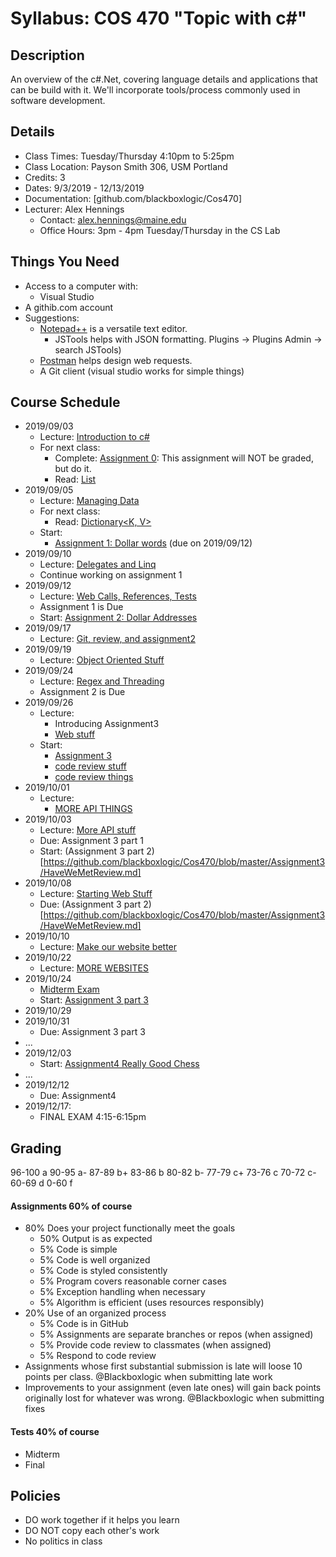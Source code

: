 # Syllabus: COS 470 "Topic with c#"
## Description
An overview of the c#.Net, covering language details and applications that can be build with it. We'll incorporate tools/process commonly used in software development.

## Details
* Class Times: Tuesday/Thursday 4:10pm to 5:25pm
* Class Location: Payson Smith 306, USM Portland
* Credits: 3
* Dates: 9/3/2019 - 12/13/2019
* Documentation: [github.com/blackboxlogic/Cos470]
* Lecturer: Alex Hennings
  * Contact: alex.hennings@maine.edu
  * Office Hours: 3pm - 4pm Tuesday/Thursday in the CS Lab

## Things You Need
* Access to a computer with:
  * Visual Studio
* A githib.com account
* Suggestions:
  * [Notepad++](https://notepad-plus-plus.org/download/) is a versatile text editor.
    * JSTools helps with JSON formatting. Plugins -> Plugins Admin -> search JSTools)
  * [Postman](https://www.getpostman.com/downloads/) helps design web requests.
  * A Git client (visual studio works for simple things)

## Course Schedule
* 2019/09/03
  * Lecture: [Introduction to c#](https://github.com/blackboxlogic/Cos470/blob/master/Notes/2019-09-03.md)
  * For next class:
    * Complete: [Assignment 0](https://github.com/blackboxlogic/Cos470/blob/master/Assignment0/Assignment.md): This assignment will NOT be graded, but do it.
    * Read: [List<T>](https://docs.microsoft.com/en-us/dotnet/api/system.collections.generic.list-1)
* 2019/09/05
  * Lecture: [Managing Data](https://github.com/blackboxlogic/Cos470/blob/master/Notes/2019-09-05.md)
  * For next class:
    * Read: [Dictionary<K, V>](https://docs.microsoft.com/en-us/dotnet/api/system.collections.generic.dictionary-2)
  * Start:
    * [Assignment 1: Dollar words](https://github.com/blackboxlogic/Cos470/blob/master/Assignment1/DollarWords.md) (due on 2019/09/12)
* 2019/09/10
  * Lecture: [Delegates and Linq](https://github.com/blackboxlogic/Cos470/blob/master/Notes/2019-09-10.md)
  * Continue working on assignment 1
* 2019/09/12
  * Lecture: [Web Calls, References, Tests](https://github.com/blackboxlogic/Cos470/blob/master/Notes/2019-09-12.md)
  * Assignment 1 is Due
  * Start: [Assignment 2: Dollar Addresses](https://github.com/blackboxlogic/Cos470/blob/master/Assignment2/DollarAddresses.md)
* 2019/09/17
  * Lecture: [Git, review, and assignment2](https://github.com/blackboxlogic/Cos470/blob/master/Notes/2019-09-17.md)
* 2019/09/19
  * Lecture: [Object Oriented Stuff](https://github.com/blackboxlogic/Cos470/blob/master/Notes/2019-09-19.md)
* 2019/09/24
  * Lecture: [Regex and Threading](https://github.com/blackboxlogic/Cos470/blob/master/Notes/2019-09-24.md)
  * Assignment 2 is Due
* 2019/09/26
  * Lecture:
    * Introducing Assignment3
    * [Web stuff](https://github.com/blackboxlogic/Cos470/blob/master/Notes/2019-09-24.md)
  * Start:
    * [Assignment 3](https://github.com/blackboxlogic/Cos470/blob/master/Assignment3/HaveWeMetLibrary.md)
    * [code review stuff](https://github.com/features/code-review/)
    * [code review things](https://mtlynch.io/human-code-reviews-1/)
* 2019/10/01
  * Lecture:
    * [MORE API THINGS](https://github.com/blackboxlogic/Cos470/blob/master/Notes/2019-10-01.md)
* 2019/10/03
  * Lecture: [More API stuff](https://github.com/blackboxlogic/Cos470/blob/master/Notes/2019-10-03.md)
  * Due: Assignment 3 part 1
  * Start: (Assignment 3 part 2)[https://github.com/blackboxlogic/Cos470/blob/master/Assignment3/HaveWeMetReview.md]
* 2019/10/08
  * Lecture: [Starting Web Stuff](https://github.com/blackboxlogic/Cos470/blob/master/Notes/2019-10-08.md)
  * Due: (Assignment 3 part 2)[https://github.com/blackboxlogic/Cos470/blob/master/Assignment3/HaveWeMetReview.md]
* 2019/10/10
  * Lecture: [Make our website better](https://github.com/blackboxlogic/Cos470/blob/master/Notes/2019-10-10.md)
* 2019/10/22
  * Lecture: [MORE WEBSITES](https://github.com/blackboxlogic/Cos470/blob/master/Notes/2019-10-22.md)
* 2019/10/24
  * [Midterm Exam](https://github.com/blackboxlogic/Cos470/blob/master/MidtermExam.md)
  * Start: [Assignment 3 part 3](https://github.com/blackboxlogic/Cos470/blob/master/Assignment3/HaveWeMetAPI.md)
* 2019/10/29
* 2019/10/31
  * Due: Assignment 3 part 3
* ...
* 2019/12/03
  * Start: [Assignment4 Really Good Chess](https://github.com/blackboxlogic/ReallyGoodChess)
* ...
* 2019/12/12
  * Due: Assignment4
* 2019/12/17:
  * FINAL EXAM 4:15-6:15pm

## Grading
96-100 a
90-95 a- 
87-89 b+ 
83-86 b
80-82 b-
77-79 c+
73-76 c
70-72 c-
60-69 d
0-60 f

#### Assignments 60% of course
* 80% Does your project functionally meet the goals
  * 50% Output is as expected
  * 5% Code is simple
  * 5% Code is well organized
  * 5% Code is styled consistently
  * 5% Program covers reasonable corner cases
  * 5% Exception handling when necessary
  * 5% Algorithm is efficient (uses resources responsibly)
* 20% Use of an organized process
  * 5% Code is in GitHub
  * 5% Assignments are separate branches or repos (when assigned)
  * 5% Provide code review to classmates (when assigned)
  * 5% Respond to code review
* Assignments whose first substantial submission is late will loose 10 points per class. @Blackboxlogic when submitting late work
* Improvements to your assignment (even late ones) will gain back points originally lost for whatever was wrong. @Blackboxlogic when submitting fixes

#### Tests 40% of course
* Midterm
* Final

## Policies
* DO work together if it helps you learn
* DO NOT copy each other's work
* No politics in class

